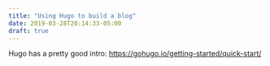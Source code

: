 ```yaml
---
title: "Using Hugo to build a blog"
date: 2019-03-28T20:14:33-05:00
draft: true
---
```


Hugo has a pretty good intro: https://gohugo.io/getting-started/quick-start/